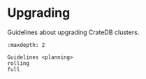 # Upgrading

Guidelines about upgrading CrateDB clusters.

```{toctree}
:maxdepth: 2

Guidelines <planning>
rolling
full
```
